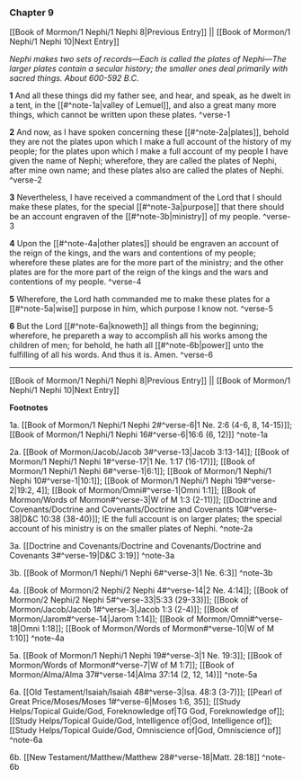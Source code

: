 ### Chapter 9

[[Book of Mormon/1 Nephi/1 Nephi 8|Previous Entry]]  ||  [[Book of Mormon/1 Nephi/1 Nephi 10|Next Entry]]

*Nephi makes two sets of records—Each is called the plates of Nephi—The larger plates contain a secular history; the smaller ones deal primarily with sacred things. About 600-592 B.C.*

**1**  And all these things did my father see, and hear, and speak, as he dwelt in a tent, in the [[#^note-1a|valley of Lemuel]], and also a great many more things, which cannot be written upon these plates. ^verse-1

**2**  And now, as I have spoken concerning these [[#^note-2a|plates]], behold they are not the plates upon which I make a full account of the history of my people; for the plates upon which I make a full account of my people I have given the name of Nephi; wherefore, they are called the plates of Nephi, after mine own name; and these plates also are called the plates of Nephi. ^verse-2

**3**  Nevertheless, I have received a commandment of the Lord that I should make these plates, for the special [[#^note-3a|purpose]] that there should be an account engraven of the [[#^note-3b|ministry]] of my people. ^verse-3

**4**  Upon the [[#^note-4a|other plates]] should be engraven an account of the reign of the kings, and the wars and contentions of my people; wherefore these plates are for the more part of the ministry; and the other plates are for the more part of the reign of the kings and the wars and contentions of my people. ^verse-4

**5**  Wherefore, the Lord hath commanded me to make these plates for a [[#^note-5a|wise]] purpose in him, which purpose I know not. ^verse-5

**6**  But the Lord [[#^note-6a|knoweth]] all things from the beginning; wherefore, he prepareth a way to accomplish all his works among the children of men; for behold, he hath all [[#^note-6b|power]] unto the fulfilling of all his words. And thus it is. Amen. ^verse-6


---
[[Book of Mormon/1 Nephi/1 Nephi 8|Previous Entry]]  ||  [[Book of Mormon/1 Nephi/1 Nephi 10|Next Entry]]


**Footnotes**


1a. [[Book of Mormon/1 Nephi/1 Nephi 2#^verse-6|1 Ne. 2:6 (4-6, 8, 14-15)]]; [[Book of Mormon/1 Nephi/1 Nephi 16#^verse-6|16:6 (6, 12)]] ^note-1a

2a. [[Book of Mormon/Jacob/Jacob 3#^verse-13|Jacob 3:13-14]]; [[Book of Mormon/1 Nephi/1 Nephi 1#^verse-17|1 Ne. 1:17 (16-17)]]; [[Book of Mormon/1 Nephi/1 Nephi 6#^verse-1|6:1]]; [[Book of Mormon/1 Nephi/1 Nephi 10#^verse-1|10:1]]; [[Book of Mormon/1 Nephi/1 Nephi 19#^verse-2|19:2, 4]]; [[Book of Mormon/Omni#^verse-1|Omni 1:1]]; [[Book of Mormon/Words of Mormon#^verse-3|W of M 1:3 (2-11)]]; [[Doctrine and Covenants/Doctrine and Covenants/Doctrine and Covenants 10#^verse-38|D&C 10:38 (38-40)]]; IE the full account is on larger plates; the special account of his ministry is on the smaller plates of Nephi.  ^note-2a

3a. [[Doctrine and Covenants/Doctrine and Covenants/Doctrine and Covenants 3#^verse-19|D&C 3:19]] ^note-3a

3b. [[Book of Mormon/1 Nephi/1 Nephi 6#^verse-3|1 Ne. 6:3]] ^note-3b

4a. [[Book of Mormon/2 Nephi/2 Nephi 4#^verse-14|2 Ne. 4:14]]; [[Book of Mormon/2 Nephi/2 Nephi 5#^verse-33|5:33 (29-33)]]; [[Book of Mormon/Jacob/Jacob 1#^verse-3|Jacob 1:3 (2-4)]]; [[Book of Mormon/Jarom#^verse-14|Jarom 1:14]]; [[Book of Mormon/Omni#^verse-18|Omni 1:18]]; [[Book of Mormon/Words of Mormon#^verse-10|W of M 1:10]] ^note-4a

5a. [[Book of Mormon/1 Nephi/1 Nephi 19#^verse-3|1 Ne. 19:3]]; [[Book of Mormon/Words of Mormon#^verse-7|W of M 1:7]]; [[Book of Mormon/Alma/Alma 37#^verse-14|Alma 37:14 (2, 12, 14)]] ^note-5a

6a. [[Old Testament/Isaiah/Isaiah 48#^verse-3|Isa. 48:3 (3-7)]]; [[Pearl of Great Price/Moses/Moses 1#^verse-6|Moses 1:6, 35]]; [[Study Helps/Topical Guide/God, Foreknowledge of|TG God, Foreknowledge of]]; [[Study Helps/Topical Guide/God, Intelligence of|God, Intelligence of]]; [[Study Helps/Topical Guide/God, Omniscience of|God, Omniscience of]] ^note-6a

6b. [[New Testament/Matthew/Matthew 28#^verse-18|Matt. 28:18]] ^note-6b